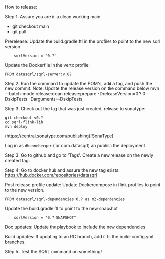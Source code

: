 How to release:

Step 1: Assure you are in a clean working main
- git checkout main
- git pull

Prerelease:
Update the build.gradle.ftl in the profiles to point to the new sqrl version
```
    sqrlVersion = "0.?"
```

Update the Dockerfile in the vertx profile:
```
FROM datasqrl/sqrl-server:v.0?
```

Step 2: Run the command to update the POM's, add a tag, and push the new commit.
Note: Update the release version on the command below
mvn --batch-mode release:clean release:prepare -DreleaseVersion=0.?.0 -DskipTests -Darguments=-DskipTests

Step 3: Check out the tag that was just created, release to sonatype:
```
git checkout v0.?
cd sqrl-flink-lib
mvn deploy  
```

(https://central.sonatype.com/publishing)[SonaType]

Log in as `dhenneberger` (for com.datasqrl) an publish the deployment


Step 3: Go to github and go to 'Tags'. Create a new release on the newly created tag.

Step 4: Go to docker hub and assure the new tag exists:
https://hub.docker.com/repositories/datasqrl

Post release profile update:
Update Dockercompose in flink profiles to point to the new version.
```
FROM datasqrl/sqrl-dependencies:0.? as m2-dependencies
```

Update the build.gradle.ftl to point to the new snapshot
```
    sqrlVersion = "0.?-SNAPSHOT"
```

Doc updates:
Update the playbook to include the new dependencies

Build updates:
If updating to an RC branch, add it to the build-config.yml branches.


Step 5: Test the SQRL command on something!